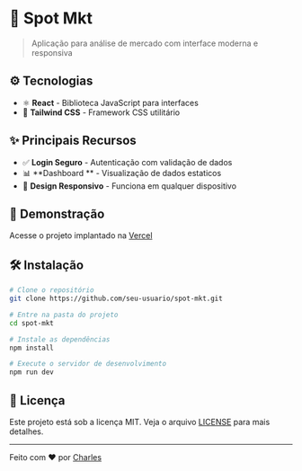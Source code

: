 # 🚀 Spot Mkt

> Aplicação para análise de mercado com interface moderna e responsiva

## ⚙️ Tecnologias

- ⚛️ **React** - Biblioteca JavaScript para interfaces
- 🎨 **Tailwind CSS** - Framework CSS utilitário

## ✨ Principais Recursos

- ✅ **Login Seguro** - Autenticação com validação de dados
- 📊 **Dashboard ** - Visualização de dados estaticos
- 📱 **Design Responsivo** - Funciona em qualquer dispositivo

## 🚀 Demonstração

Acesse o projeto implantado na [Vercel](https://spot-mkt-cyan.vercel.app/)

## 🛠️ Instalação

```bash
# Clone o repositório
git clone https://github.com/seu-usuario/spot-mkt.git

# Entre na pasta do projeto
cd spot-mkt

# Instale as dependências
npm install

# Execute o servidor de desenvolvimento
npm run dev
```

## 📝 Licença

Este projeto está sob a licença MIT. Veja o arquivo [LICENSE](LICENSE) para mais detalhes.

---

Feito com ❤️ por [Charles](https://github.com/charlieheinikis)
